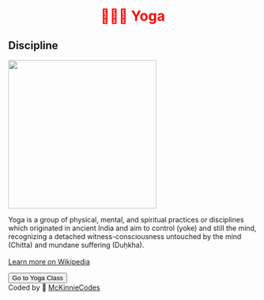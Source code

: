 <head>
<style>
h1 {
text-align: center;
color: red;
}
</style>
</head>

<body>

<h1> 
🧘🏼‍♀️ Yoga 
</h1>
<h2>
Discipline
</h2>
<img
src = "https://static01.nyt.com/images/2016/12/02/well/move/yoga_body_images-slide-HNVD/yoga_body_images-slide-HNVD-blog480.jpg" 
width = "300" >
<p>
Yoga is a group of physical, mental, and spiritual practices or disciplines which originated in ancient India and aim to control (yoke) and still the   mind, recognizing a detached witness-consciousness untouched by the mind (Chitta) and mundane suffering (Duḥkha).
<br />
<br />
<a href="https://en.wikipedia.org/wiki/Yoga">
Learn more on Wikipedia
</a>
</p>
<button>
Go to Yoga Class
</button>
<footer>
Coded by 🍎 <a href="https://msmckinnie.weebly.com/">
McKinnieCodes
</a>
</footer>

</body>
